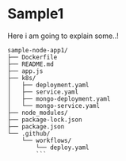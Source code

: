 # Sample1
Here i am going to explain some..!

```
sample-node-app1/
├── Dockerfile
├── README.md
├── app.js
├── k8s/
│   ├── deployment.yaml
│   ├── service.yaml
│   ├── mongo-deployment.yaml
│   └── mongo-service.yaml
├── node_modules/
├── package-lock.json
├── package.json
└── .github/
    └── workflows/
        └── deploy.yaml
        ```

